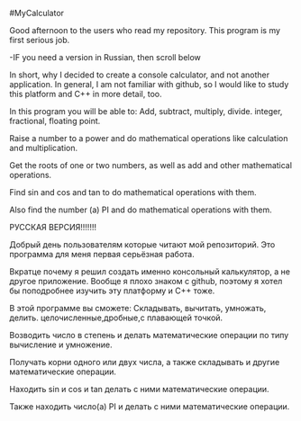 #MyCalculator

Good afternoon to the users who read my repository. This program is my first serious job.  

 -IF you need a version in Russian, then scroll below

In short, why I decided to create a console calculator, and not another application. In general, I am not familiar with github, so I would like to study this platform and C++ in more detail, too.

In this program you will be able to:
Add, subtract, multiply, divide.  integer, fractional, floating point.

Raise a number to a power and do mathematical operations like calculation and multiplication. 

Get the roots of one or two numbers, as well as add and other mathematical operations.

Find sin and cos and tan to do mathematical operations with them.

Also find the number (a) PI and do mathematical operations with them.



 
 
 
 РУССКАЯ ВЕРСИЯ!!!!!!!

Добрый день пользователям которые читают мой репозиторий. Это программа для меня первая серьёзная работа.  

Вкратце почему я решил создать именно консольный калькулятор, а не другое приложение. Вообще я плохо знаком с github, поэтому я хотел бы поподробнее изучить эту платформу и С++ тоже.

В этой программе вы сможете:
Складывать, вычитать, умножать, делить.  целочисленные,дробные,с плавающей точкой.

Возводить число в степень и делать математические операции по типу вычисление и умножение. 

Получать корни одного или двух числа, а также складывать и другие математические операции.

Находить sin и cos и tan делать с ними математические операции.

Также находить число(а) PI и делать с ними математические операции.
